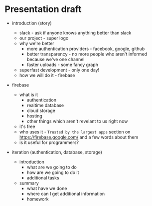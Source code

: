 # Presentation draft

- introduction (story)
  - slack - ask if anyone knows anything better than slack
  - our project - super logo
  - why we're better
    - more authentication providers - facebook, google, github
    - better transparency - no more people who aren't informed because we've one channel
    - faster uploads - some fancy graph
  - superfast development - only one day!
  - how we will do it - firebase

- firebase
  - what is it
    - authentication
    - realtime database
    - cloud storage
    - hosting
    - other things which aren't revelant to us right now
  - it's free
  - who uses it - `Trusted by the largest apps` section on https://firebase.google.com/ and a few words about them
  - is it useful for programmers?

- iteration (authentication, database, storage)
  - introduction
    - what are we going to do
    - how are we going to do it
    - additional tasks
  - summary
    - what have we done
    - where can I get additional information
    - homework
